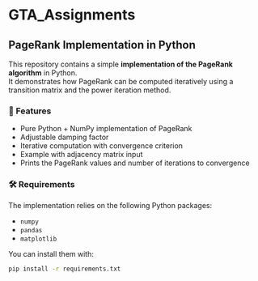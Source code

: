 # GTA_Assignments

## PageRank Implementation in Python

This repository contains a simple **implementation of the PageRank algorithm** in Python.  
It demonstrates how PageRank can be computed iteratively using a transition matrix 
and the power iteration method.

### 📌 Features
- Pure Python + NumPy implementation of PageRank
- Adjustable damping factor
- Iterative computation with convergence criterion
- Example with adjacency matrix input
- Prints the PageRank values and number of iterations to convergence

### 🛠 Requirements
The implementation relies on the following Python packages:

- `numpy`
- `pandas`
- `matplotlib`

You can install them with:

```bash
pip install -r requirements.txt

